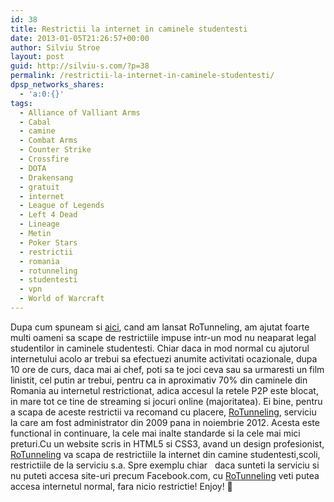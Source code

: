 ```yaml
---
id: 38
title: Restrictii la internet in caminele studentesti
date: 2013-01-05T21:26:57+00:00
author: Silviu Stroe
layout: post
guid: http://silviu-s.com/?p=38
permalink: /restrictii-la-internet-in-caminele-studentesti/
dpsp_networks_shares:
  - 'a:0:{}'
tags:
  - Alliance of Valliant Arms
  - Cabal
  - camine
  - Combat Arms
  - Counter Strike
  - Crossfire
  - DOTA
  - Drakensang
  - gratuit
  - internet
  - League of Legends
  - Left 4 Dead
  - Lineage
  - Metin
  - Poker Stars
  - restrictii
  - romania
  - rotunneling
  - studentesti
  - vpn
  - World of Warcraft
---
```

Dupa cum spuneam si <a title="restrictii la internet in camine" href="http://silviu-s.com/despre-mine/" target="_blank">aici</a>, cand am lansat RoTunneling, am ajutat foarte multi oameni sa scape de restrictiile impuse intr-un mod nu neaparat legal studentilor in caminele studentesti. Chiar daca in mod normal cu ajutorul internetului acolo ar trebui sa efectuezi anumite activitati ocazionale, dupa 10 ore de curs, daca mai ai chef, poti sa te joci ceva sau sa urmaresti un film linistit, cel putin ar trebui, pentru ca in aproximativ 70% din caminele din Romania au internetul restrictionat, adica accesul la retele P2P este blocat, in mare tot ce tine de streaming si jocuri online (majoritatea). Ei bine, pentru a scapa de aceste restrictii va recomand cu placere, <a title="RoTunneling" href="http://rotunneling.net" target="_blank">RoTunneling</a>, serviciu la care am fost administrator din 2009 pana in noiembrie 2012. Acesta este functional in continuare, la cele mai inalte standarde si la cele mai mici preturi.Cu un website scris in HTML5 si CSS3, avand un design profesionist, <a title="RoTunneling" href="http://rotunneling" target="_blank">RoTunneling</a> va scapa de restrictiile la internet din camine studentesti,scoli, restrictiile de la serviciu s.a. Spre exemplu chiar   daca sunteti la serviciu si nu puteti accesa site-uri precum Facebook.com, cu <a title="restrictie facebook" href="http://rotunneling.net" target="_blank">RoTunneling</a> veti putea accesa internetul normal, fara nicio restrictie! Enjoy! 🙂